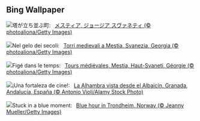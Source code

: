 ## Bing Wallpaper
![](https://www.bing.com/th?id=OHR.SnowySvaneti_JA-JP2274619860_UHD.jpg&w=1000)塔が立ち並ぶ町:&nbsp;&ensp;[メスティア, ジョージア スヴァネティ (© photoaliona/Getty Images)](https://www.bing.com/th?id=OHR.SnowySvaneti_JA-JP2274619860_UHD.jpg)
<br><br/>
![](https://www.bing.com/th?id=OHR.SnowySvaneti_IT-IT0719958038_UHD.jpg&w=1000)Nel gelo dei secoli:&nbsp;&ensp;[Torri medievali a Mestia, Svanezia, Georgia (© photoaliona/Getty Images)](https://www.bing.com/th?id=OHR.SnowySvaneti_IT-IT0719958038_UHD.jpg)
<br><br/>
![](https://www.bing.com/th?id=OHR.SnowySvaneti_FR-FR5675454162_UHD.jpg&w=1000)Figé dans le temps:&nbsp;&ensp;[Tours médiévales, Mestia, Haut-Svaneti, Géorgie (© photoaliona/Getty Images)](https://www.bing.com/th?id=OHR.SnowySvaneti_FR-FR5675454162_UHD.jpg)
<br><br/>
![](https://www.bing.com/th?id=OHR.PremiosGoya_ES-ES9389747120_UHD.jpg&w=1000)¡Una fortaleza de cine!:&nbsp;&ensp;[La Alhambra vista desde el Albaicín, Granada, Andalucía, España (© Antonio Violi/Alamy Stock Photo)](https://www.bing.com/th?id=OHR.PremiosGoya_ES-ES9389747120_UHD.jpg)
<br><br/>
![](https://www.bing.com/th?id=OHR.BlueNorway_EN-GB4715422563_UHD.jpg&w=1000)Stuck in a blue moment:&nbsp;&ensp;[Blue hour in Trondheim, Norway (© Jeanny Mueller/Getty Images)](https://www.bing.com/th?id=OHR.BlueNorway_EN-GB4715422563_UHD.jpg)
<br><br/>
